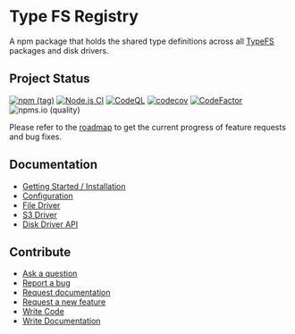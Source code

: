 Type FS Registry
====

A npm package that holds the shared type definitions across all [TypeFS](https://typefs.io) packages and disk drivers.

## Project Status

[![npm (tag)](https://img.shields.io/npm/v/typefs-registry/latest)](https://www.npmjs.com/package/typefs)
[![Node.js CI](https://github.com/daniel-samson/typefs-registry/actions/workflows/ci.yml/badge.svg?branch=main)](https://github.com/daniel-samson/typefs-registry/actions/workflows/ci.yml)
[![CodeQL](https://github.com/daniel-samson/typefs-registry/actions/workflows/codeql-analysis.yml/badge.svg)](https://github.com/daniel-samson/typefs-registry/actions/workflows/codeql-analysis.yml)
[![codecov](https://codecov.io/gh/daniel-samson/typefs-registry/branch/main/graph/badge.svg?token=RYZSMgtASL)](https://codecov.io/gh/daniel-samson/typefs-registry)
[![CodeFactor](https://www.codefactor.io/repository/github/daniel-samson/typefs-registry/badge)](https://www.codefactor.io/repository/github/daniel-samson/typefs-registry)
![npms.io (quality)](https://img.shields.io/npms-io/maintenance-score/typefs-registry)

Please refer to the [roadmap](https://github.com/daniel-samson/typefs/projects?query=is%3Aopen+sort%3Acreated-asc) to get the current progress of feature requests and bug fixes.

## Documentation

- [Getting Started / Installation](https://typefs.io/docs/getting-started/installation)
- [Configuration](https://typefs.io/docs/getting-started/configuration)
- [File Driver](https://typefs.io/docs/drivers/file)
- [S3 Driver](https://typefs.io/docs/drivers/s3)
- [Disk Driver API](https://typefs.io/docs/api/disk-driver)


## Contribute

- [Ask a question](https://github.com/daniel-samson/typefs/issues/new?assignees=&labels=question&template=question.md&title=Question%3A+)
- [Report a bug](https://github.com/daniel-samson/typefs/issues/new?assignees=&labels=bug&template=bug_report.md&title=Bug+Report%3A+)
- [Request documentation](https://github.com/daniel-samson/typefs/issues/new?assignees=&labels=documentation&template=documentation.md&title=Needs+Documentation%3A+)
- [Request a new feature](https://github.com/daniel-samson/typefs/issues/new?assignees=&labels=enhancement&template=feature_request.md&title=)
- [Write Code](https://daniel-samson.github.io/typefs/docs/contributing/join/#contributing-code)
- [Write Documentation](https://daniel-samson.github.io/typefs/docs/contributing/join/#contributing-documentation)

